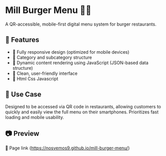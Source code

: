 # Mill Burger Menu 📲🍔

A QR-accessible, mobile-first digital menu system for burger restaurants.

## 🎯 Features
- 📱 Fully responsive design (optimized for mobile devices)
- 🍔 Category and subcategory structure
- 🧠 Dynamic content rendering using JavaScript (JSON-based data structure)
- 🎨 Clean, user-friendly interface
- 🧪 Html Css Javascript

## 🧪 Use Case
Designed to be accessed via QR code in restaurants, allowing customers to quickly and easily view the full menu on their smartphones. Prioritizes fast loading and mobile usability.

## 📷 Preview
🔗 Page link (https://nosvemos9.github.io/mill-burger-menu/)

